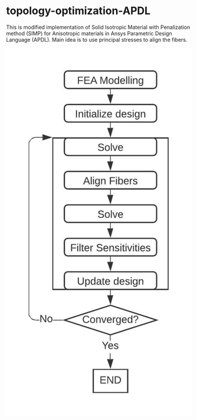 # topology-optimization-APDL
This is modified implementation of Solid Isotropic Material with Penalization method (SIMP) for Anisotropic materials in Ansys Parametric Design Language (APDL). Main idea  is to use principal stresses to align the fibers. 

![alt text](https://github.com/MertAltug/topology-optimization-APDL/blob/main/WorkFlow%20Diagram.jpeg?raw=true)
